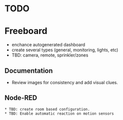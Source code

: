 # TODO
# Freeboard 
 * enchance autogenerated dashboard 
 * create several types (general, monitoring, lights, etc)
 * TBD: camera, remote, sprinkler/zones

## Documentation

* Review images for consistency and add visual clues.
    
## Node-RED
    * TBD: create room based configuration. 
    * TBD: Enable automatic reaction on motion sensors



